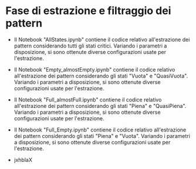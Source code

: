 # Fase di estrazione e filtraggio dei pattern

- Il Notebook "AllStates.ipynb" contiene il codice relativo all'estrazione
dei pattern considerando tutti gli stati critici. Variando i parametri a 
disposizione, si sono ottenute diverse configurazioni usate per l'estrazione.

- Il Notebook "Empty_almostEmpty.ipynb" contiene il codice relativo all'estrazione
dei pattern considerando gli stati "Vuota" e "QuasiVuota". Variando i parametri a 
disposizione, si sono ottenute diverse configurazioni usate per l'estrazione.

- Il Notebook "Full_almostFull.ipynb" contiene il codice relativo all'estrazione
dei pattern considerando gli stati "Piena" e "QuasiPiena". Variando i parametri a 
disposizione, si sono ottenute diverse configurazioni usate per l'estrazione.

- Il Notebook "Full_Empty.ipynb" contiene il codice relativo all'estrazione
dei pattern considerando gli stati "Piena" e "Vuota". Variando i parametri a 
disposizione, si sono ottenute diverse configurazioni usate per l'estrazione.

- jxhblaX